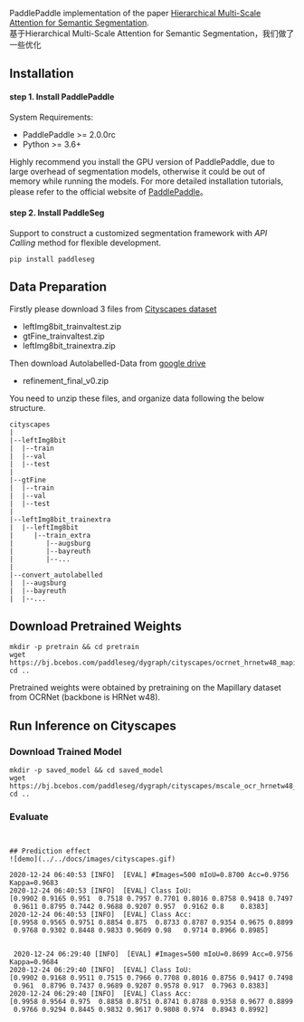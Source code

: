 
PaddlePaddle implementation of the paper [Hierarchical Multi-Scale Attention for Semantic Segmentation](https://arxiv.org/abs/2005.10821).<br>
基于Hierarchical Multi-Scale Attention for Semantic Segmentation，我们做了一些优化

## Installation

#### step 1. Install PaddlePaddle

System Requirements:
* PaddlePaddle >= 2.0.0rc
* Python >= 3.6+

Highly recommend you install the GPU version of PaddlePaddle, due to large overhead of segmentation models, otherwise it could be out of memory while running the models. For more detailed installation tutorials, please refer to the official website of [PaddlePaddle](https://www.paddlepaddle.org.cn/documentation/docs/zh/2.0-beta/install/index_cn.html)。


#### step 2. Install PaddleSeg
Support to construct a customized segmentation framework with *API Calling* method for flexible development.

```shell
pip install paddleseg
```

## Data Preparation
Firstly please download 3 files from [Cityscapes dataset](https://www.cityscapes-dataset.com/downloads/)
- leftImg8bit_trainvaltest.zip
- gtFine_trainvaltest.zip
- leftImg8bit_trainextra.zip

Then download Autolabelled-Data from [google drive](https://drive.google.com/file/d/1DtPo-WP-hjaOwsbj6ZxTtOo_7R_4TKRG/view?usp=sharing)
- refinement_final_v0.zip

You need to unzip these files, and organize data following the below structure.

    cityscapes
    |
    |--leftImg8bit
    |  |--train
    |  |--val
    |  |--test
    |
    |--gtFine
    |  |--train
    |  |--val
    |  |--test
    |
    |--leftImg8bit_trainextra
    |  |--leftImg8bit
    |     |--train_extra
    |        |--augsburg
    |        |--bayreuth
    |        |--...
    |
    |--convert_autolabelled
    |  |--augsburg
    |  |--bayreuth
    |  |--...

## Download Pretrained Weights

```shell
mkdir -p pretrain && cd pretrain
wget https://bj.bcebos.com/paddleseg/dygraph/cityscapes/ocrnet_hrnetw48_mapillary/pretrained.pdparams
cd ..
```

Pretrained weights were obtained by pretraining on the Mapillary dataset from OCRNet (backbone is HRNet w48).

## Run Inference on Cityscapes

### Download Trained Model
```shell
mkdir -p saved_model && cd saved_model
wget https://bj.bcebos.com/paddleseg/dygraph/cityscapes/mscale_ocr_hrnetw48_cityscapes_autolabel_mapillary/model.pdparams
cd ..
```
### Evaluate
```


## Prediction effect
![demo](../../docs/images/cityscapes.gif)

2020-12-24 06:40:53 [INFO]  [EVAL] #Images=500 mIoU=0.8700 Acc=0.9756 Kappa=0.9683  
2020-12-24 06:40:53 [INFO]  [EVAL] Class IoU:  
[0.9902 0.9165 0.951  0.7518 0.7957 0.7701 0.8016 0.8758 0.9418 0.7497
 0.9611 0.8795 0.7442 0.9688 0.9207 0.957  0.9162 0.8    0.8383]
2020-12-24 06:40:53 [INFO]  [EVAL] Class Acc:  
[0.9958 0.9565 0.9751 0.8854 0.875  0.8733 0.8787 0.9354 0.9675 0.8899
 0.9768 0.9302 0.8448 0.9833 0.9609 0.98   0.9714 0.8966 0.8985]


 2020-12-24 06:29:40 [INFO]  [EVAL] #Images=500 mIoU=0.8699 Acc=0.9756 Kappa=0.9684
2020-12-24 06:29:40 [INFO]  [EVAL] Class IoU:
[0.9902 0.9168 0.9511 0.7515 0.7966 0.7708 0.8016 0.8756 0.9417 0.7498
 0.961  0.8796 0.7437 0.9689 0.9207 0.9578 0.917  0.7963 0.8383]
2020-12-24 06:29:40 [INFO]  [EVAL] Class Acc:
[0.9958 0.9564 0.975  0.8858 0.8751 0.8741 0.8788 0.9358 0.9677 0.8899
 0.9766 0.9294 0.8445 0.9832 0.9617 0.9808 0.974  0.8943 0.8992]
